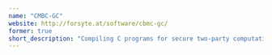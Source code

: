 ```yaml
---
name: "CMBC-GC"
website: http://forsyte.at/software/cbmc-gc/
former: true
short_description: "Compiling C programs for secure two-party computation."
---
```


<!--
Custom content goes here.
-->